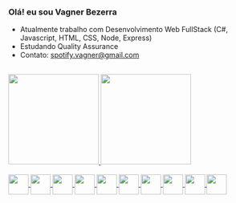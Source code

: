 ### Olá! eu sou Vagner Bezerra

 - Atualmente trabalho com Desenvolvimento Web FullStack (C#, Javascript, HTML, CSS, Node, Express)
 - Estudando Quality Assurance
 - Contato: spotify.vagner@gmail.com
##
<div>
    <a href="https://github.com/vagnerb79">
    <img height="180em" src="https://github-readme-stats.vercel.app/api?username=vagnerb79&show_icons=true&theme=dracula&include_all_commits=true&show_owner=true">   
    <img height="180em" src="https://github-readme-stats.vercel.app/api/top-langs/?username=vagnerb79&show_icons=true&theme=dracula">    
</div>   

<div style="display: inline_block"><br>
<img align="center" src="https://cdn.jsdelivr.net/gh/devicons/devicon/icons/vscode/vscode-original-wordmark.svg" width="40" height="40"/>
<img align="center" src="https://cdn.jsdelivr.net/gh/devicons/devicon/icons/visualstudio/visualstudio-plain.svg" width="40" height="40"/>
<img align="center" src="https://cdn.jsdelivr.net/gh/devicons/devicon/icons/csharp/csharp-original.svg" width="40" height="40"/>
<img align="center" src="https://cdn.jsdelivr.net/gh/devicons/devicon/icons/javascript/javascript-original.svg" width="40" height="40"/>
<img align="center" src="https://cdn.jsdelivr.net/gh/devicons/devicon/icons/css3/css3-original-wordmark.svg" width="40" height="40"/>
<img align="center" src="https://cdn.jsdelivr.net/gh/devicons/devicon/icons/html5/html5-original-wordmark.svg" width="40" height="40"/>
<img align="center" src="https://cdn.jsdelivr.net/gh/devicons/devicon/icons/bootstrap/bootstrap-original-wordmark.svg" width="40" height="40"/>
<img align="center" src="https://cdn.jsdelivr.net/gh/devicons/devicon/icons/nodejs/nodejs-original-wordmark.svg" width="40" height="40"/>
<img align="center" src="https://cdn.jsdelivr.net/gh/devicons/devicon/icons/mysql/mysql-original-wordmark.svg" width="40" height="40"/>
<img align="center" src="https://cdn.jsdelivr.net/gh/devicons/devicon/icons/jest/jest-plain.svg" width="40" height="40"/>
</div>
